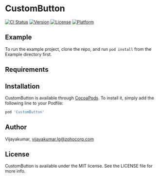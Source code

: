 # CustomButton

[![CI Status](https://img.shields.io/travis/Vijayakumar/CustomButton.svg?style=flat)](https://travis-ci.org/Vijayakumar/CustomButton)
[![Version](https://img.shields.io/cocoapods/v/CustomButton.svg?style=flat)](https://cocoapods.org/pods/CustomButton)
[![License](https://img.shields.io/cocoapods/l/CustomButton.svg?style=flat)](https://cocoapods.org/pods/CustomButton)
[![Platform](https://img.shields.io/cocoapods/p/CustomButton.svg?style=flat)](https://cocoapods.org/pods/CustomButton)

## Example

To run the example project, clone the repo, and run `pod install` from the Example directory first.

## Requirements

## Installation

CustomButton is available through [CocoaPods](https://cocoapods.org). To install
it, simply add the following line to your Podfile:

```ruby
pod 'CustomButton'
```

## Author

Vijayakumar, vijayakumar.lg@zohocorp.com

## License

CustomButton is available under the MIT license. See the LICENSE file for more info.
